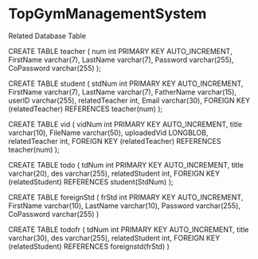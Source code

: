# TopGymManagementSystem



Related Database Table

CREATE TABLE teacher (
    num int PRIMARY KEY AUTO_INCREMENT,
    FirstName varchar(7),
    LastName varchar(7),
    Password varchar(255),
    CoPassword varchar(255)
);

CREATE TABLE student (
    stdNum int PRIMARY KEY AUTO_INCREMENT,
    FirstName varchar(7),
    LastName varchar(7),
    FatherName varchar(15),
    userID varchar(255),
    relatedTeacher int,
    Email varchar(30),
    FOREIGN KEY (relatedTeacher) REFERENCES teacher(num)
);


CREATE TABLE vid (
    vidNum int PRIMARY KEY AUTO_INCREMENT,
    title varchar(10),
    FileName varchar(50),
    uploadedVid LONGBLOB,
    relatedTeacher int,
    FOREIGN KEY (relatedTeacher) REFERENCES teacher(num)
);

CREATE TABLE todo (
    tdNum int PRIMARY KEY AUTO_INCREMENT,
    title varchar(20),
    des varchar(255),
    relatedStudent int,
    FOREIGN KEY (relatedStudent) REFERENCES student(StdNum)
);

CREATE TABLE foreignStd (
    frStd int PRIMARY KEY AUTO_INCREMENT,
    FirstName varchar(10),
    LastName varchar(10),
    Password varchar(255),
    CoPassword varchar(255)
)

CREATE TABLE todofr (
    tdNum int PRIMARY KEY AUTO_INCREMENT,
    title varchar(30),
    des varchar(255),
    relatedStudent int,
    FOREIGN KEY (relatedStudent) REFERENCES foreignstd(frStd)
)
